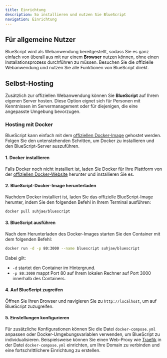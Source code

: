 ```yaml
---
title: Einrichtung
description: So installieren und nutzen Sie BlueScript
navigation: Einrichtung
---
```


## Für allgemeine Nutzer

BlueScript wird als Webanwendung bereitgestellt, sodass Sie es ganz einfach von überall aus mit nur einem **Browser** nutzen können, ohne einen Installationsprozess durchführen zu müssen. Besuchen Sie die offizielle Webanwendung und nutzen Sie alle Funktionen von BlueScript direkt.

## Selbst-Hosting

Zusätzlich zur offiziellen Webanwendung können Sie **BlueScript** auf Ihrem eigenen Server hosten. Diese Option eignet sich für Personen mit Kenntnissen im Servermanagement oder für diejenigen, die eine angepasste Umgebung bevorzugen.

### Hosting mit Docker

BlueScript kann einfach mit dem [offiziellen Docker-Image](ar/https://hub.docker.com/r/suhjae/bluescript) gehostet werden. Folgen Sie den untenstehenden Schritten, um Docker zu installieren und den BlueScript-Server auszuführen.

#### **1. Docker installieren**

Falls Docker noch nicht installiert ist, laden Sie Docker für Ihre Plattform von der [offiziellen Docker-Website](https://www.docker.com/) herunter und installieren Sie es.

#### **2. BlueScript-Docker-Image herunterladen**

Nachdem Docker installiert ist, laden Sie das offizielle BlueScript-Image herunter, indem Sie den folgenden Befehl in Ihrem Terminal ausführen:

```bash
docker pull suhjae/bluescript
```

#### **3. BlueScript ausführen**

Nach dem Herunterladen des Docker-Images starten Sie den Container mit dem folgenden Befehl:

```bash
docker run -d -p 80:3000 --name bluescript suhjae/bluescript
```

Dabei gilt:

- `-d` startet den Container im Hintergrund.
- `-p 80:3000` mappt Port 80 auf Ihrem lokalen Rechner auf Port 3000 innerhalb des Containers.

#### **4. Auf BlueScript zugreifen**

Öffnen Sie Ihren Browser und navigieren Sie zu `http://localhost`, um auf BlueScript zuzugreifen.

#### **5. Einstellungen konfigurieren**

Für zusätzliche Konfigurationen können Sie die Datei `docker-compose.yml` anpassen oder Docker-Umgebungsvariablen verwenden, um BlueScript zu individualisieren. Beispielsweise können Sie einen Web-Proxy wie [Traefik](https://traefik.io/traefik/) in der Datei `docker-compose.yml` einrichten, um Ihre Domain zu verbinden und eine fortschrittlichere Einrichtung zu erstellen.

